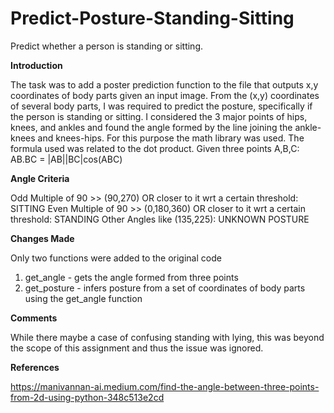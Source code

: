 # Predict-Posture-Standing-Sitting
Predict whether a person is standing or sitting.

**Introduction**

The task was to add a poster prediction function to the file that outputs x,y coordinates of body parts given an input image.
From the (x,y) coordinates of several body parts, I was required to predict the posture, specifically if the person is standing or sitting.
I considered the 3 major points of hips, knees, and ankles and found the angle formed by the line joining the ankle-knees and knees-hips. 
For this purpose the math library was used. The formula used was related to the dot product. Given three points A,B,C: AB.BC = |AB||BC|cos(ABC)

**Angle Criteria**

Odd Multiple of 90 >> (90,270) OR closer to it wrt a certain threshold: SITTING
Even Multiple of 90 >> (0,180,360) OR closer to it wrt a certain threshold: STANDING
Other Angles like (135,225): UNKNOWN POSTURE

**Changes Made**

Only two functions were added to the original code
1) get_angle - gets the angle formed from three points
2) get_posture - infers posture from a set of coordinates of body parts using the get_angle function

**Comments**

While there maybe a case of confusing standing with lying, this was beyond the scope of this assignment and thus the issue was ignored. 

**References**

https://manivannan-ai.medium.com/find-the-angle-between-three-points-from-2d-using-python-348c513e2cd
